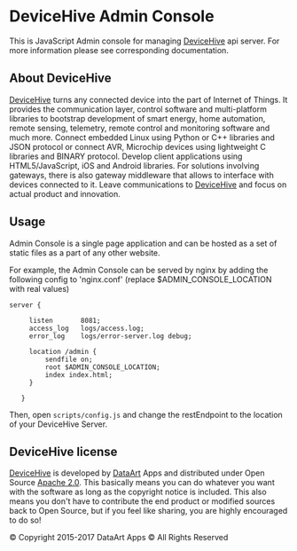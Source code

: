 DeviceHive Admin Console
=======================================

[DeviceHive]: http://devicehive.com "DeviceHive framework"
[DataArt]: http://dataart.com "DataArt"

This is JavaScript Admin console for managing [DeviceHive] api server.
For more information please see corresponding documentation.


About DeviceHive
----------------

[DeviceHive] turns any connected device into the part of Internet of Things.
It provides the communication layer, control software and multi-platform
libraries to bootstrap development of smart energy, home automation, remote
sensing, telemetry, remote control and monitoring software and much more.
Connect embedded Linux using Python or C++ libraries and JSON protocol or
connect AVR, Microchip devices using lightweight C libraries and BINARY
protocol. Develop client applications using HTML5/JavaScript, iOS and Android
libraries. For solutions involving gateways, there is also gateway middleware
that allows to interface with devices connected to it. Leave communications
to [DeviceHive] and focus on actual product and innovation.

Usage
------------------
Admin Console is a single page application and can be hosted as a set of static files as a part of any other website. 

For example, the Admin Console can be served by nginx by adding the following config to 'nginx.conf' (replace 
$ADMIN_CONSOLE_LOCATION with real values)

```
server {
 
     listen       8081;
     access_log   logs/access.log;
     error_log    logs/error-server.log debug;
 
     location /admin {
         sendfile on;
         root $ADMIN_CONSOLE_LOCATION;
         index index.html;
     }
 
   }
```

Then, open `scripts/config.js` and change the restEndpoint to the location of your DeviceHive Server.


DeviceHive license
------------------

[DeviceHive] is developed by [DataArt] Apps and distributed under Open Source
[Apache 2.0](https://en.wikipedia.org/wiki/Apache_License). This basically means
you can do whatever you want with the software as long as the copyright notice
is included. This also means you don't have to contribute the end product or
modified sources back to Open Source, but if you feel like sharing, you are
highly encouraged to do so!

&copy; Copyright 2015-2017 DataArt Apps &copy; All Rights Reserved

